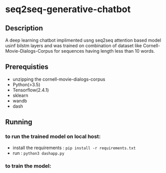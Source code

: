 # seq2seq-generative-chatbot
## Description
A deep learning chatbot implimented usng seq2seq attention based model usinf bilstm layers and was trained on combination of dataset like Cornell-Movie-Dialogs-Corpus for sequences having length less than 10 words.


## Prerequisties
 * unzipping the cornell-movie-dialogs-corpus
 * Python(>3.5)
 * Tensorflow(2.4.1)
 * sklearn
 * wandb
 * dash 

## Running 
### to run the trained model on local host:
 * install the requirements : `pip install -r requirements.txt`
 * run : `python3 dashapp.py`

### to train the model:
